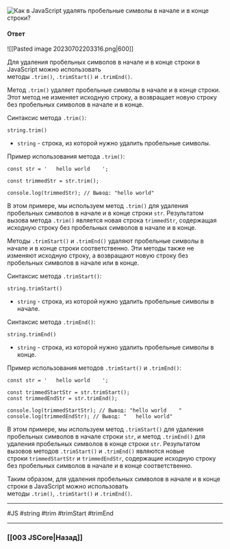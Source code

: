![Как в JavaScript удалять пробельные символы в начале и в конце строки?](https://youtu.be/OA63L1eQ6pA?t=508)

#### Ответ

![[Pasted image 20230702203316.png|600]]

Для удаления пробельных символов в начале и в конце строки в JavaScript можно использовать методы `.trim()`, `.trimStart()` и `.trimEnd()`.

Метод `.trim()` удаляет пробельные символы в начале и в конце строки. Этот метод не изменяет исходную строку, а возвращает новую строку без пробельных символов в начале и в конце.

Синтаксис метода `.trim()`:

```
string.trim()
```

- `string` - строка, из которой нужно удалить пробельные символы.

Пример использования метода `.trim()`:

```
const str = '   hello world    ';

const trimmedStr = str.trim();

console.log(trimmedStr); // Вывод: "hello world"
```

В этом примере, мы используем метод `.trim()` для удаления пробельных символов в начале и в конце строки `str`. Результатом вызова метода `.trim()` является новая строка `trimmedStr`, содержащая исходную строку без пробельных символов в начале и в конце.

Методы `.trimStart()` и `.trimEnd()` удаляют пробельные символы в начале и в конце строки соответственно. Эти методы также не изменяют исходную строку, а возвращают новую строку без пробельных символов в начале или в конце.

Синтаксис метода `.trimStart()`:

```
string.trimStart()
```

- `string` - строка, из которой нужно удалить пробельные символы в начале.

Синтаксис метода `.trimEnd()`:

```
string.trimEnd()
```

- `string` - строка, из которой нужно удалить пробельные символы в конце.

Пример использования методов `.trimStart()` и `.trimEnd()`:

```
const str = '   hello world    ';

const trimmedStartStr = str.trimStart();
const trimmedEndStr = str.trimEnd();

console.log(trimmedStartStr); // Вывод: "hello world    "
console.log(trimmedEndStr); // Вывод: "   hello world"
```

В этом примере, мы используем метод `.trimStart()` для удаления пробельных символов в начале строки `str`, и метод `.trimEnd()` для удаления пробельных символов в конце строки `str`. Результатом вызовов методов `.trimStart()` и `.trimEnd()` являются новые строки `trimmedStartStr` и `trimmedEndStr`, содержащие исходную строку без пробельных символов в начале и в конце соответственно.

Таким образом, для удаления пробельных символов в начале и в конце строки в JavaScript можно использовать методы `.trim()`, `.trimStart()` и `.trimEnd()`.

___
 #JS #string #trim #trimStart #trimEnd

___

### [[003 JSCore|Назад]]